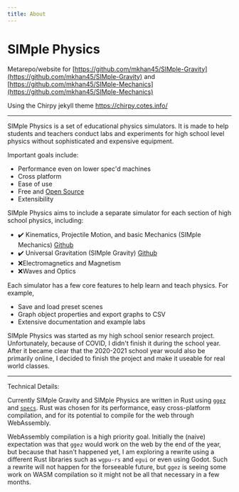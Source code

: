 ```yaml
---
title: About
---
```


# SIMple Physics

Metarepo/website for [https://github.com/mkhan45/SIMple-Gravity](https://github.com/mkhan45/SIMple-Gravity) and [https://github.com/mkhan45/SIMple-Mechanics](https://github.com/mkhan45/SIMple-Mechanics)

Using the Chirpy jekyll theme
https://chirpy.cotes.info/

___

SIMple Physics is a set of educational physics simulators. It is made to help students and teachers conduct labs and experiments for high school level physics without sophisticated and expensive equipment.

Important goals include:

- Performance even on lower spec'd machines
- Cross platform
- Ease of use
- Free and [Open Source](https://github.com/mkhan45/SIMple-Physics)
- Extensibility

SIMple Physics aims to include a separate simulator for each section of high school physics, including:

- ✔️ Kinematics, Projectile Motion, and basic Mechanics (SIMple Mechanics) [Github](https://github.com/mkhan45/SIMple-Gravity)
- ✔️ Universal Gravitation (SIMple Gravity) [Github](https://github.com/mkhan45/SIMple-Mechanics)
- ❌Electromagnetics and Magnetism
- ❌Waves and Optics

Each simulator has a few core features to help learn and teach physics. For example,

- Save and load preset scenes
- Graph object properties and export graphs to CSV
- Extensive documentation and example labs

SIMple Physics was started as my high school senior research project. Unfortunately, because of COVID, I didn't finish it during the school year. After it became clear that the 2020-2021 school year would also be primarily online, I decided to finish the project and make it useable for real world classes.
___

Technical Details:

Currently SIMple Gravity and SIMple Physics are written in Rust using [`ggez`](https://github.com/ggez/ggez) and [`specs`](https://github.com/amethyst/specs). Rust was chosen for its performance, easy cross-platform compilation, and for its potential to compile for the web through WebAssembly.

WebAssembly compilation is a high priority goal. Initially the (naive) expectation was that `ggez` would work on the web by the end of the year, but because that hasn't happened yet, I am exploring a rewrite using a different Rust libraries such as `wgpu-rs` and `egui` or even using Godot. Such a rewrite will not happen for the forseeable future, but `ggez` is seeing some work on WASM compilation so it might not be all that necessary in a few months.
